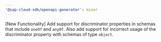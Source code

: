 ```yaml
---
'@sap-cloud-sdk/openapi-generator': minor
---
```


[New Functionality] Add support for discriminator properties in schemas that include `oneOf` and `anyOf`. Also add support for incorrect usage of the discriminator property with schemas of type `object`.
